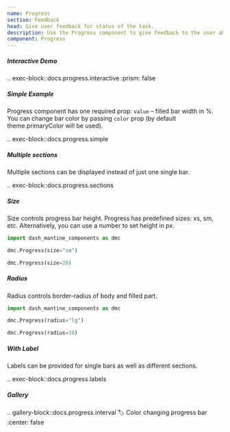 ```yaml
---
name: Progress
section: Feedback
head: Give user feedback for status of the task.
description: Use the Progress component to give feedback to the user about the status of a task with label, sections, etc.
component: Progress
---
```


##### Interactive Demo

.. exec-block::docs.progress.interactive
    :prism: false

##### Simple Example

Progress component has one required prop: `value` – filled bar width in %. You can change bar color by passing `color`
prop (by default theme.primaryColor will be used).

.. exec-block::docs.progress.simple

##### Multiple sections

Multiple sections can be displayed instead of just one single bar.

.. exec-block::docs.progress.sections

##### Size

Size controls progress bar height. Progress has predefined sizes: xs, sm, etc. Alternatively, you can use a number to
set height in px.

```python
import dash_mantine_components as dmc

dmc.Progress(size="sm")

dmc.Progress(size=20)
```

##### Radius

Radius controls border-radius of body and filled part.

```python
import dash_mantine_components as dmc

dmc.Progress(radius="lg")

dmc.Progress(radius=10)
```

##### With Label

Labels can be provided for single bars as well as different sections.

.. exec-block::docs.progress.labels

##### Gallery

.. gallery-block::docs.progress.interval
    :label: Color changing progress bar
    :center: false
